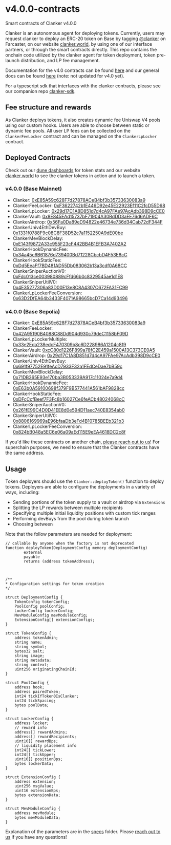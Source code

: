 # v4.0.0-contracts

Smart contracts of Clanker v4.0.0

Clanker is an autonomous agent for deploying tokens. Currently, users may request clanker to deploy an ERC-20 token on Base by tagging [@clanker](https://farcaster.xyz/clanker/casts-and-replies) on Farcaster, on our website [clanker.world](https://www.clanker.world/deploy), by using one of our interface partners, or through the smart contracts directly. This repo contains the onchain code utilized by the clanker agent for token deployment, token pre-launch distribution, and LP fee management.

Documentation for the v4.0 contracts can be found [here](specs/v4_0_0.md) and our general docs can be found [here](https://clanker.gitbook.io/clanker-documentation) (note: not updated for v4.0 yet).

For a typescript sdk that interfaces with the clanker contracts, please see our companion repo [clanker-sdk](https://github.com/clanker-devco/clanker-sdk).


## Fee structure and rewards
As Clanker deploys tokens, it also creates dynamic fee Uniswap V4 pools using our custom hooks. Users are able to choose between static or dynamic fee pools. All user LP fees can be collected on the `ClankerFeeLocker` contract and can be managed on the `ClankerLpLocker` contract.

## Deployed Contracts

Check out our [dune dashboards](https://dune.com/clanker_protection_team) for token stats and our website [clanker.world](https://clanker.world) to see the clanker tokens in action and to launch a token.

### v4.0.0 (Base Mainnet)
- Clanker: [0xE85A59c628F7d27878ACeB4bf3b35733630083a9](https://basescan.org/address/0xE85A59c628F7d27878ACeB4bf3b35733630083a9)
- ClankerFeeLocker: [0xF3622742b1E446D92e45E22923Ef11C2fcD55D68](https://basescan.org/address/0xF3622742b1E446D92e45E22923Ef11C2fcD55D68)
- ClankerLpLocker: [0x29d17C1A8D851d7d4cA97FAe97AcAdb398D9cCE0](https://basescan.org/address/0x29d17C1A8D851d7d4cA97FAe97AcAdb398D9cCE0)
- ClankerVault: [0x8E845EAd15737bF71904A30BdDD3aEE76d6ADF6C](https://basescan.org/address/0x8E845EAd15737bF71904A30BdDD3aEE76d6ADF6C)
- ClankerAirdrop: [0x56Fa0Da89eD94822e46734e736d34Cab72dF344F](https://basescan.org/address/0x56Fa0Da89eD94822e46734e736d34Cab72dF344F)
- ClankerUniv4EthDevBuy: [0x1331f0788F9c08C8F38D52c7a1152250A9dE00be](https://basescan.org/address/0x1331f0788F9c08C8F38D52c7a1152250A9dE00be)
- ClankerMevBlockDelay: [0xE143f9872A33c955F23cF442BB4B1EFB3A7402A2](https://basescan.org/address/0xE143f9872A33c955F23cF442BB4B1EFB3A7402A2)
- ClankerHookDynamicFee: [0x34a45c6B61876d739400Bd71228CbcbD4F53E8cC](https://basescan.org/address/0x34a45c6B61876d739400Bd71228CbcbD4F53E8cC)
- ClankerHookStaticFee: [0xDd5EeaFf7BD481AD55Db083062b13a3cdf0A68CC](https://basescan.org/address/0xDd5EeaFf7BD481AD55Db083062b13a3cdf0A68CC)
- ClankerSniperAuctionV0: [0xFdc013ce003980889cFfd66b0c8329545ae1d1E8](https://basescan.org/address/0xFdc013ce003980889cFfd66b0c8329545ae1d1E8)
- ClankerSniperUtilV0: [0x4E35277306a83D00E13e8C8A4307C672FA31FC99](https://basescan.org/address/0x4E35277306a83D00E13e8C8A4307C672FA31FC99)
- ClankerLpLockerFeeConversion: [0x63D2DfEA64b3433F4071A98665bcD7Ca14d93496](https://basescan.org/address/0x63D2DfEA64b3433F4071A98665bcD7Ca14d93496)

### v4.0.0 (Base Sepolia)
- Clanker: [0xE85A59c628F7d27878ACeB4bf3b35733630083a9](https://sepolia.basescan.org/address/0xE85A59c628F7d27878ACeB4bf3b35733630083a9)
- ClankerFeeLocker: [0x42A95190B4088C88Dd904d930c79deC1158bF09D](https://sepolia.basescan.org/address/0x42A95190B4088C88Dd904d930c79deC1158bF09D)
- ClankerLpLockerMultiple: [0x33e2Eda238edcF470309b8c6D228986A1204c8f9](https://sepolia.basescan.org/address/0x33e2Eda238edcF470309b8c6D228986A1204c8f9)
- ClankerVault: [0xcC80d1226F899a78fC2E459a1500A13C373CE0A5](https://sepolia.basescan.org/address/0xcC80d1226F899a78fC2E459a1500A13C373CE0A5)
- ClankerAirdrop: [0x29d17C1A8D851d7d4cA97FAe97AcAdb398D9cCE0](https://sepolia.basescan.org/address/0x29d17C1A8D851d7d4cA97FAe97AcAdb398D9cCE0)
- ClankerUniv4EthDevBuy: [0x691f97752E91feAcD7933F32a1FEdCeDae7bB59c](https://sepolia.basescan.org/address/0x691f97752E91feAcD7933F32a1FEdCeDae7bB59c)
- ClankerMevBlockDelay: [0x71DB365E93e170ba3B053339A917c11024e7a9d4](https://sepolia.basescan.org/address/0x71DB365E93e170ba3B053339A917c11024e7a9d4)
- ClankerHookDynamicFee: [0xE63b0A59100698f379F9B577441A561bAF9828cc](https://sepolia.basescan.org/address/0xE63b0A59100698f379F9B577441A561bAF9828cc)
- ClankerHookStaticFee: [0xDFcCcfBeef7F3Fc8b16027Ce6feACb48024068cC](https://sepolia.basescan.org/address/0xDFcCcfBeef7F3Fc8b16027Ce6feACb48024068cC)
- ClankerSniperAuctionV0: [0x261fE99C4D0D41EE8d0e594D11aec740E8354ab0](https://sepolia.basescan.org/address/0x261fE99C4D0D41EE8d0e594D11aec740E8354ab0)
- ClankerSniperUtilV0: [0x8806169969aE96bfaaDb3eFd4B10785BEEb321b3](https://sepolia.basescan.org/address/0x8806169969aE96bfaaDb3eFd4B10785BEEb321b3)
- ClankerLpLockerFeeConversion: [0x824bB048a5EC6e06a09aEd115E9eEA4618DC2c8f](https://sepolia.basescan.org/address/0x824bB048a5EC6e06a09aEd115E9eEA4618DC2c8f)


If you'd like these contracts on another chain, [please reach out to us](https://clanker.gitbook.io/clanker-documentation/references/contact)! For superchain purposes, we need to ensure that the Clanker contracts have the same address.


## Usage

Token deployers should use the `Clanker::deployToken()` function to deploy tokens. Deployers are able to configure the deployments in a variety of ways, including:
- Sending portions of the token supply to a vault or airdrop via `Extensions`
- Splitting the LP rewards between multiple recipients
- Specifying multiple initial liquidity positions with custom tick ranges
- Performing devBuys from the pool during token launch
- Choosing between 



Note that the follow parameters are needed for deployment:
```solidity
// callable by anyone when the factory is not deprecated
function deployToken(DeploymentConfig memory deploymentConfig)
        external
        payable
        returns (address tokenAddress);



/**
* Configuration settings for token creation
*/

struct DeploymentConfig {
    TokenConfig tokenConfig;
    PoolConfig poolConfig;
    LockerConfig lockerConfig;
    MevModuleConfig mevModuleConfig;
    ExtensionConfig[] extensionConfigs;
}

struct TokenConfig {
    address tokenAdmin;
    string name;
    string symbol;
    bytes32 salt;
    string image;
    string metadata;
    string context;
    uint256 originatingChainId;
}

struct PoolConfig {
    address hook;
    address pairedToken;
    int24 tickIfToken0IsClanker;
    int24 tickSpacing;
    bytes poolData;
}

struct LockerConfig {
    address locker;
    // reward info
    address[] rewardAdmins;
    address[] rewardRecipients;
    uint16[] rewardBps;
    // liquidity placement info
    int24[] tickLower;
    int24[] tickUpper;
    uint16[] positionBps;
    bytes lockerData;
}

struct ExtensionConfig {
    address extension;
    uint256 msgValue;
    uint16 extensionBps;
    bytes extensionData;
}

struct MevModuleConfig {
    address mevModule;
    bytes mevModuleData;
}
```

Explanation of the parameters are in the [specs](specs/v4_0_0.md) folder. Please [reach out to us](https://clanker.gitbook.io/clanker-documentation/references/contact) if you have any questions! 
